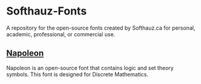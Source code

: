 # Softhauz-Fonts
A repository for the open-source fonts created by Softhauz.ca for personal, academic, professional, or commercial use.

## [Napoleon](mathematics/Napoleon.otf)
Napoleon is an open-source font that contains logic and set theory symbols. This font is designed for Discrete Mathematics.


